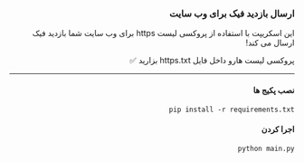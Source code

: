 <div dir="rtl">

### ارسال بازدید فیک برای وب سایت

این اسکریپت با استفاده از پروکسی لیست https برای وب سایت شما بازدید فیک ارسال می کند!

پروکسی لیست هارو داخل فایل https.txt
بزارید ✅

***

#### نصب پکیج ها

    pip install -r requirements.txt

#### اجرا کردن

    python main.py

</div>


